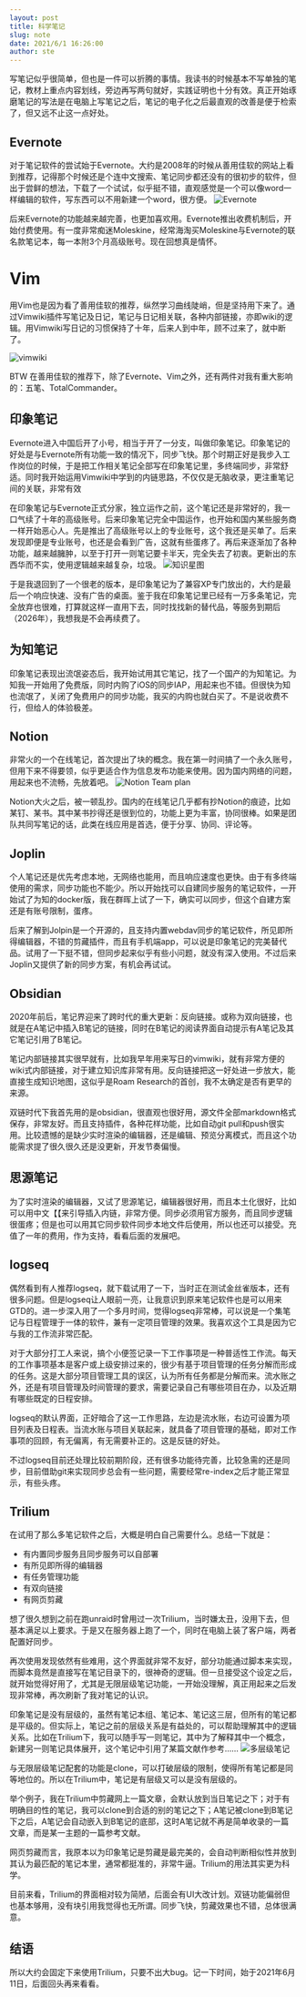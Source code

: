 ```yaml
---
layout: post
title: 科学笔记
slug: note
date: 2021/6/1 16:26:00
author: ste
---
```


写笔记似乎很简单，但也是一件可以折腾的事情。我读书的时候基本不写单独的笔记，教材上重点内容划线，旁边再写两句就好，实践证明也十分有效。真正开始琢磨笔记的写法是在电脑上写笔记之后，笔记的电子化之后最直观的改善是便于检索了，但又远不止这一点好处。

## Evernote
对于笔记软件的尝试始于Evernote。大约是2008年的时候从善用佳软的网站上看到推荐，记得那个时候还是个连中文搜索、笔记同步都还没有的很初步的软件，但出于尝鲜的想法，下载了一个试试，似乎挺不错，直观感觉是一个可以像word一样编辑的软件，写东西可以不用新建一个word，很方便。
![Evernote](./images/evernote.png)

后来Evernote的功能越来越完善，也更加喜欢用。Evernote推出收费机制后，开始付费使用。有一度非常痴迷Moleskine，经常海淘买Moleskine与Evernote的联名款笔记本，每一本附3个月高级账号。现在回想真是情怀。

# Vim
用Vim也是因为看了善用佳软的推荐，纵然学习曲线陡峭，但是坚持用下来了。通过Vimwiki插件写笔记及日记，笔记与日记相关联，各种内部链接，亦即wiki的逻辑。用Vimwiki写日记的习惯保持了十年，后来人到中年，顾不过来了，就中断了。

![vimwiki](./images/vimwiki.png)

BTW 在善用佳软的推荐下，除了Evernote、Vim之外，还有两件对我有重大影响的：五笔、TotalCommander。

## 印象笔记
Evernote进入中国后开了小号，相当于开了一分支，叫做印象笔记。印象笔记的好处是与Evernote所有功能一致的情况下，同步飞快。那个时期正好是我步入工作岗位的时候，于是把工作相关笔记全部写在印象笔记里，多终端同步，非常舒适。同时我开始运用Vimwiki中学到的内链思路，不仅仅是无脑收录，更注重笔记间的关联，非常有效

在印象笔记与Evernote正式分家，独立运作之前，这个笔记还是非常好的，我一口气续了十年的高级账号。后来印象笔记完全中国运作，也开始和国内某些服务商一样开始恶心人。先是推出了高级账号以上的专业账号，这个我还是买单了。后来发现即便是专业账号，也还是会看到广告，这就有些蛋疼了。再后来逐渐加了各种功能，越来越臃肿，以至于打开一则笔记要卡半天，完全失去了初衷。更新出的东西华而不实，使用逻辑越来越复杂，垃圾。
![知识星图](./images/yinxiang.png)

于是我退回到了一个很老的版本，是印象笔记为了兼容XP专门放出的，大约是最后一个响应快速、没有广告的桌面。鉴于我在印象笔记里已经有一万多条笔记，完全放弃也很难，打算就这样一直用下去，同时找找新的替代品，等服务到期后（2026年），我想我是不会再续费了。

## 为知笔记
印象笔记表现出流氓姿态后，我开始试用其它笔记，找了一个国产的为知笔记。为知我一开始用了免费版，同时内购了iOS的同步IAP，用起来也不错。但很快为知也流氓了，关闭了免费用户的同步功能，我买的内购也就白买了。不是说收费不行，但给人的体验极差。

## Notion
非常火的一个在线笔记，首次提出了块的概念。我在第一时间搞了一个永久账号，但用下来不得要领，似乎更适合作为信息发布功能来使用。因为国内网络的问题，用起来也不流畅，先放着吧。
![Notion Team plan](./images/notion.png)

Notion大火之后，被一顿乱抄。国内的在线笔记几乎都有抄Notion的痕迹，比如某钉、某书。其中某书抄得还是很到位的，功能上更为丰富，协同很棒。如果是团队共同写笔记的话，此类在线应用是首选，便于分享、协同、评论等。

## Joplin
个人笔记还是优先考虑本地，无网络也能用，而且响应速度也更快。由于有多终端使用的需求，同步功能也不能少。所以开始找可以自建同步服务的笔记软件，一开始试了为知的docker版，我在群晖上试了一下，确实可以同步，但这个自建方案还是有账号限制，蛋疼。

后来了解到Jolpin是一个开源的，且支持内置webdav同步的笔记软件，所见即所得编辑器，不错的剪藏插件，而且有手机端app，可以说是印象笔记的完美替代品。试用了一下挺不错，但同步起来似乎有些小问题，就没有深入使用。不过后来Joplin又提供了新的同步方案，有机会再试试。

## Obsidian
2020年前后，笔记界迎来了跨时代的重大更新：反向链接。或称为双向链接，也就是在A笔记中插入B笔记的链接，同时在B笔记的阅读界面自动提示有A笔记及其它笔记引用了B笔记。

笔记内部链接其实很早就有，比如我早年用来写日的vimwiki，就有非常方便的wiki式内部链接，对于建立知识库非常有用。反向链接把这一好处进一步放大，能直接生成知识地图，这似乎是Roam Research的首创，我不太确定是否有更早的来源。

双链时代下我首先用的是obsidian，很直观也很好用，源文件全部markdown格式保存，非常友好。而且支持插件，各种花样功能，比如自动git pull和push很实用。比较遗憾的是缺少实时渲染的编辑器，还是编辑、预览分离模式，而且这个功能需求提了很久很久还是没更新，开发节奏偏慢。

## 思源笔记
为了实时渲染的编辑器，又试了思源笔记，编辑器很好用，而且本土化很好，比如可以用中文【【来引导插入内链，非常方便。同步必须用官方服务，而且同步逻辑很蛋疼；但是也可以用其它同步软件同步本地文件后使用，所以也还可以接受。充值了一年的费用，作为支持，看看后面的发展吧。

## logseq
偶然看到有人推荐logseq，就下载试用了一下，当时正在测试金丝雀版本，还有很多问题。但是logseq让人眼前一亮，让我意识到原来笔记软件也是可以用来GTD的。进一步深入用了一个多月时间，觉得logseq非常棒，可以说是一个集笔记与日程管理于一体的软件，兼有一定项目管理的效果。我喜欢这个工具是因为它与我的工作流非常匹配。

对于大部分打工人来说，搞个小便签记录一下工作事项是一种普适性工作流。每天的工作事项基本是客户或上级安排过来的，很少有基于项目管理的任务分解而形成的任务。这是大部分项目管理工具的误区，认为所有任务都是分解而来。流水账之外，还是有项目管理及时间管理的要求，需要记录自己有哪些项目在办，以及近期有哪些既定的日程安排。

logseq的默认界面，正好暗合了这一工作思路，左边是流水账，右边可设置为项目列表及日程表。当流水账与项目关联起来，就具备了项目管理的基础，即对工作事项的回顾，有无偏离，有无需要补正的。这是反链的好处。

不过logseq目前还处理比较前期阶段，还有很多功能待完善，比较急需的还是同步，目前借助git来实现同步总会有一些问题，需要经常re-index之后才能正常显示，有些头疼。

## Trilium
在试用了那么多笔记软件之后，大概是明白自己需要什么。总结一下就是：
- 有内置同步服务且同步服务可以自部署
- 有所见即所得的编辑器
- 有任务管理功能
- 有双向链接
- 有网页剪藏

想了很久想到之前在跑unraid时曾用过一次Trilium，当时嫌太丑，没用下去，但基本满足以上要求。于是又在服务器上跑了一个，同时在电脑上装了客户端，两者配置好同步。

再次使用发现依然有些难用，这个界面就非常不友好，部分功能通过脚本来实现，而脚本竟然是直接写在笔记目录下的，很神奇的逻辑。但一旦接受这个设定之后，就开始觉得好用了，尤其是无限层级笔记功能，一开始没理解，真正用起来之后发现非常棒，再次刷新了我对笔记的认识。

印象笔记是没有层级的，虽然有笔记本组、笔记本、笔记这三层，但所有的笔记都是平级的。但实际上，笔记之前的层级关系是有益处的，可以帮助理解其中的逻辑关系。比如在Trilium下，我可以随手写一则笔记，其中为了解释其中一个概念，新建另一则笔记具体展开，这个笔记中引用了某篇文献作参考……
![多层级笔记](./images/note-tree.png)

与无限层级笔记配套的功能是clone，可以打破层级的限制，使得所有笔记都是同等地位的。所以在Trilium中，笔记是有层级又可以是没有层级的。

举个例子，我在Trilium中剪藏网上一篇文章，会默认放到当日笔记之下；对于有明确目的性的笔记，我可以clone到合适的别的笔记之下；A笔记被clone到B笔记下之后，A笔记会自动嵌入到B笔记的底部，这时A笔记就不再是简单收录的一篇文章，而是某一主题的一篇参考文献。

网页剪藏而言，我原本以为印象笔记是剪藏是最完美的，会自动判断相似性并放到其认为最匹配的笔记本里，通常都挺准的，非常牛逼。Trilium的用法其实更为科学。

目前来看，Trilium的界面相对较为简陋，后面会有UI大改计划。双链功能偏弱但也基本够用，没有块引用我觉得也无所谓。同步飞快，剪藏效果也不错，总体很满意。

## 结语

所以大约会固定下来使用Trilium，只要不出大bug。记一下时间，始于2021年6月11日，后面回头再来看看。